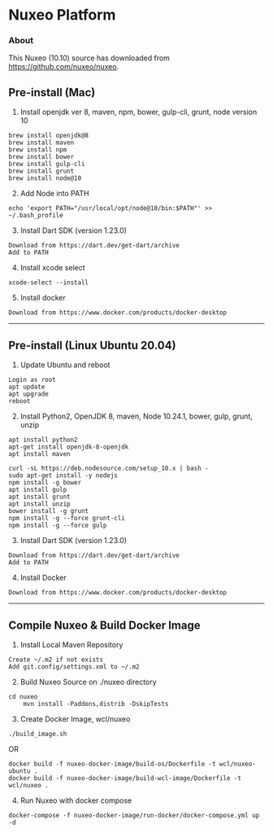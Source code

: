 # Nuxeo Platform

### About

This Nuxeo (10.10) source has downloaded from <https://github.com/nuxeo/nuxeo>.

## Pre-install (Mac)

1) Install openjdk ver 8, maven, npm, bower, gulp-cli, grunt, node version 10
```shell
brew install openjdk@8
brew install maven
brew install npm
brew install bower
brew install gulp-cli
brew install grunt
brew install node@10
```
2) Add Node into PATH
```shell
echo 'export PATH="/usr/local/opt/node@10/bin:$PATH"' >> ~/.bash_profile
```
3) Install Dart SDK (version 1.23.0)
```text
Download from https://dart.dev/get-dart/archive
Add to PATH
```

4) Install xcode select
```shell
xcode-select --install
```
5) Install docker
```text
Download from https://www.docker.com/products/docker-desktop
```
---
## Pre-install (Linux Ubuntu 20.04)
1. Update Ubuntu and reboot
```shell
Login as root
apt update
apt upgrade
reboot
```
2. Install Python2, OpenJDK 8, maven, Node 10.24.1, bower, gulp, grunt, unzip
```shell
apt install python2
apt-get install openjdk-8-openjdk
apt install maven

curl -sL https://deb.nodesource.com/setup_10.x | bash -
sudo apt-get install -y nodejs
npm install -g bower
apt install gulp
apt install grunt
apt install unzip
bower install -g grunt
npm install -g --force grunt-cli
npm install -g --force gulp
```
3. Install Dart SDK (version 1.23.0)
```shell
Download from https://dart.dev/get-dart/archive
Add to PATH
```
4. Install Docker
```shell
Download from https://www.docker.com/products/docker-desktop
```
---
## Compile Nuxeo & Build Docker Image

1) Install Local Maven Repository 
```shell
Create ~/.m2 if not exists
Add git.config/settings.xml to ~/.m2
```

2) Build Nuxeo Source on ./nuxeo directory
```shell
cd nuxeo
    mvn install -Paddons,distrib -DskipTests
```
3) Create Docker Image, wcl/nuxeo
```shell
./build_image.sh
```
OR
```shell
docker build -f nuxeo-docker-image/build-os/Dockerfile -t wcl/nuxeo-ubuntu .
docker build -f nuxeo-docker-image/build-wcl-image/Dockerfile -t wcl/nuxeo .
```
4) Run Nuxeo with docker compose
```shell
docker-compose -f nuxeo-docker-image/run-docker/docker-compose.yml up -d
```